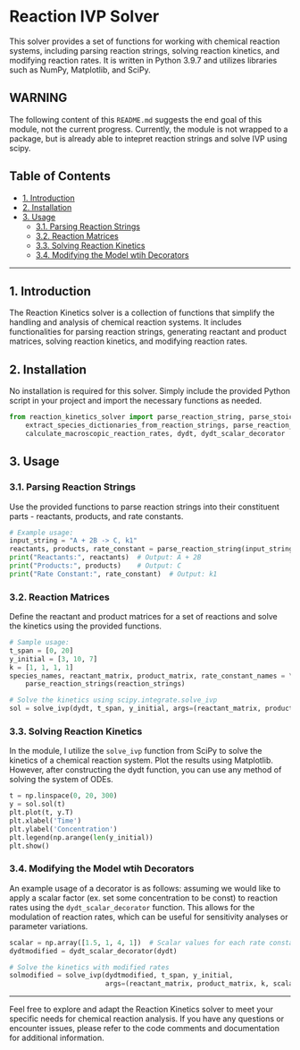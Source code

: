 # Reaction IVP Solver
This solver provides a set of functions for working with chemical reaction systems, including parsing reaction strings, solving reaction kinetics, and modifying reaction rates. It is written in Python 3.9.7 and utilizes libraries such as NumPy, Matplotlib, and SciPy.

## WARNING
The following content of this `README.md` suggests the end goal of this module, not the current progress. Currently, the module is not wrapped to a
package, but is already able to intepret reaction strings and solve IVP using scipy.

## Table of Contents
- [1. Introduction](#introduction)
- [2. Installation](#installation)
- [3. Usage](#usage)
  - [3.1. Parsing Reaction Strings](#parsing-reaction-strings)
  - [3.2. Reaction Matrices](#reaction-matrices)
  - [3.3. Solving Reaction Kinetics](#solving-reaction-kinetics)
  - [3.4. Modifying the Model wtih Decorators](#decorators)

---

## 1. Introduction <a name="introduction"></a>

The Reaction Kinetics solver is a collection of functions that simplify the handling and analysis of chemical reaction systems. It includes functionalities for parsing reaction strings, generating reactant and product matrices, solving reaction kinetics, and modifying reaction rates.

## 2. Installation <a name="installation"></a>

No installation is required for this solver. Simply include the provided Python script in your project and import the necessary functions as needed.

```python
from reaction_kinetics_solver import parse_reaction_string, parse_stoichiometry_string, \
    extract_species_dictionaries_from_reaction_strings, parse_reaction_strings, \
    calculate_macroscopic_reaction_rates, dydt, dydt_scalar_decorator
```

## 3. Usage <a name="usage"></a>

### 3.1. Parsing Reaction Strings <a name="parsing-reaction-strings"></a>

Use the provided functions to parse reaction strings into their constituent parts - reactants, products, and rate constants.

```python
# Example usage:
input_string = "A + 2B -> C, k1"
reactants, products, rate_constant = parse_reaction_string(input_string)
print("Reactants:", reactants)  # Output: A + 2B
print("Products:", products)    # Output: C
print("Rate Constant:", rate_constant)  # Output: k1
```

### 3.2. Reaction Matrices <a name="reaction-matrices"></a>

Define the reactant and product matrices for a set of reactions and solve the kinetics using the provided functions.

```python
# Sample usage:
t_span = [0, 20]
y_initial = [3, 10, 7]
k = [1, 1, 1, 1]
species_names, reactant_matrix, product_matrix, rate_constant_names = \
    parse_reaction_strings(reaction_strings)

# Solve the kinetics using scipy.integrate.solve_ivp
sol = solve_ivp(dydt, t_span, y_initial, args=(reactant_matrix, product_matrix, k), dense_output=True)
```

### 3.3. Solving Reaction Kinetics <a name="solving-reaction-kinetics"></a>

In the module, I utilize the `solve_ivp` function from SciPy to solve the kinetics of a chemical reaction system. Plot the results using Matplotlib. However, after constructing the dydt function,
you can use any method of solving the system of ODEs.

```python
t = np.linspace(0, 20, 300)
y = sol.sol(t)
plt.plot(t, y.T)
plt.xlabel('Time')
plt.ylabel('Concentration')
plt.legend(np.arange(len(y_initial))
plt.show()
```

### 3.4. Modifying the Model wtih Decorators <a name="decorators"></a>

An example usage of a decorator is as follows: assuming we would like to apply a scalar factor (ex. set some concentration to be const) to reaction rates using the `dydt_scalar_decorator` function. This allows for the modulation of reaction rates, which can be useful for sensitivity analyses or parameter variations.

```python
scalar = np.array([1.5, 1, 4, 1])  # Scalar values for each rate constant
dydtmodified = dydt_scalar_decorator(dydt)

# Solve the kinetics with modified rates
solmodified = solve_ivp(dydtmodified, t_span, y_initial,
                        args=(reactant_matrix, product_matrix, k, scalar), dense_output=True)
```

---

Feel free to explore and adapt the Reaction Kinetics solver to meet your specific needs for chemical reaction analysis. If you have any questions or encounter issues, please refer to the code comments and documentation for additional information.
